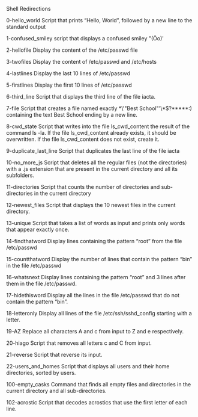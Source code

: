 Shell Redirections

0-hello_world
Script that prints “Hello, World”, followed by a new line to the standard output

1-confused_smiley
script that displays a confused smiley "(Ôo)'

2-hellofile
Display the content of the /etc/passwd file

3-twofiles
Display the content of /etc/passwd and /etc/hosts

4-lastlines
Display the last 10 lines of /etc/passwd

5-firstlines
Display the first 10 lines of /etc/passwd

6-third_line
Script that displays the third line of the file iacta.

7-file
Script that creates a file named exactly \*\\'"Best School"\'\\*$\?\*\*\*\*\*:) containing the text Best School ending by a new line.

8-cwd_state
Script that writes into the file ls_cwd_content the result of the command ls -la. If the file ls_cwd_content already exists, it should be overwritten. If the file ls_cwd_content does not exist, create it.

9-duplicate_last_line
Script that duplicates the last line of the file iacta

10-no_more_js
Script that deletes all the regular files (not the directories) with a .js extension that are present in the current directory and all its subfolders.

11-directories
Script that counts the number of directories and sub-directories in the current directory

12-newest_files
Script that displays the 10 newest files in the current directory.

13-unique
Script that takes a list of words as input and prints only words that appear exactly once.

14-findthatword
Display lines containing the pattern “root” from the file /etc/passwd

15-countthatword
Display the number of lines that contain the pattern “bin” in the file /etc/passwd 

16-whatsnext
Display lines containing the pattern “root” and 3 lines after them in the file /etc/passwd.

17-hidethisword
Display all the lines in the file /etc/passwd that do not contain the pattern “bin”.

18-letteronly
Display all lines of the file /etc/ssh/sshd_config starting with a letter.

19-AZ
Replace all characters A and c from input to Z and e respectively.

20-hiago
Script that removes all letters c and C from input.

21-reverse
Script that reverse its input.

22-users_and_homes
Script that displays all users and their home directories, sorted by users.

100-empty_casks
Command that finds all empty files and directories in the current directory and all sub-directories.

102-acrostic
Script that decodes acrostics that use the first letter of each line.


